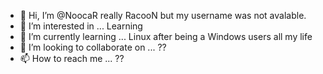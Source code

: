- 👋 Hi, I’m @NoocaR   really RacooN but my username was not avalable.
- 👀 I’m interested in ... Learning
- 🌱 I’m currently learning ... Linux after being a Windows users all my life
- 💞️ I’m looking to collaborate on ... ??
- 📫 How to reach me ... ??

<!---
NoocaR/NoocaR is a ✨ special ✨ repository because its `README.md` (this file) appears on your GitHub profile.
You can click the Preview link to take a look at your changes.
--->
